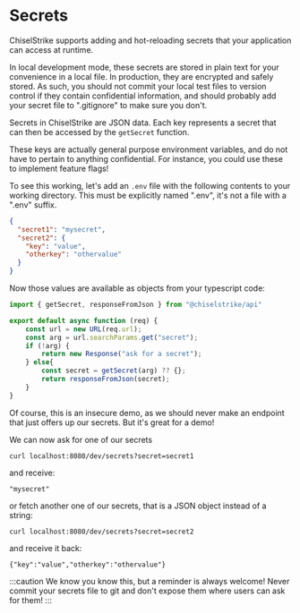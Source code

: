 # Secrets

ChiselStrike supports adding and hot-reloading secrets that your application
can access at runtime.

In local development mode, these secrets are stored in plain text for your convenience
in a local file. In production, they are encrypted and safely stored. As such, you should not
commit your local test files to version control if they contain confidential information, and should
probably add your secret file to ".gitignore" to make sure you don't.

Secrets in ChiselStrike are JSON data. Each key represents a secret that can
then be accessed by the `getSecret` function.

These keys are actually general purpose environment variables, and do not have to pertain
to anything confidential. For instance, you could use these to implement feature flags!

To see this working, let's add an `.env` file with the following contents to your working directory.
This must be explicitly named ".env", it's not a file with a ".env" suffix.

```json title=".env"
{
  "secret1": "mysecret",
  "secret2": {
    "key": "value",
    "otherkey": "othervalue"
  }
}
```

Now those values are available as objects from your typescript code:

```typescript title="my-backend/endpoints/secrets.ts"
import { getSecret, responseFromJson } from "@chiselstrike/api"

export default async function (req) {
    const url = new URL(req.url);
    const arg = url.searchParams.get("secret");
    if (!arg) {
        return new Response("ask for a secret");
    } else{
        const secret = getSecret(arg) ?? {};
        return responseFromJson(secret);
    }
}
```

Of course, this is an insecure demo, as we should never make an endpoint that just offers up
our secrets. But it's great for a demo!

We can now ask for one of our secrets

```console
curl localhost:8080/dev/secrets?secret=secret1
```

and receive:

```console
"mysecret"
```

or fetch another one of our secrets, that is a JSON object instead of a string:

```console
curl localhost:8080/dev/secrets?secret=secret2
```

and receive it back:

```console
{"key":"value","otherkey":"othervalue"}
```

:::caution
We know you know this, but a reminder is always welcome!
Never commit your secrets file to git and don't expose them where users
can ask for them!
:::


